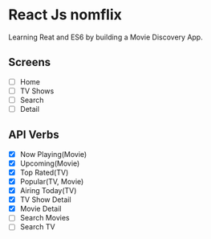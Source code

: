 # React Js nomflix

Learning Reat and ES6 by building a Movie Discovery App.

## Screens

- [ ] Home
- [ ] TV Shows
- [ ] Search
- [ ] Detail

## API Verbs

- [x] Now Playing(Movie)
- [x] Upcoming(Movie)
- [x] Top Rated(TV)
- [x] Popular(TV, Movie)
- [x] Airing Today(TV)
- [x] TV Show Detail
- [x] Movie Detail
- [ ] Search Movies
- [ ] Search TV
